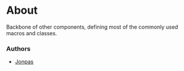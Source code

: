 # About

Backbone of other components, defining most of the commonly used macros and classes.

### Authors

- [Jonpas](http://github.com/jonpas)

